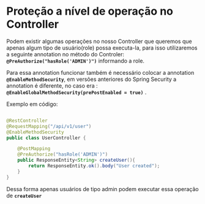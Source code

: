 # Proteção a nível de operação no Controller

Podem existir algumas operações no nosso Controller que queremos que apenas algum tipo de usuário(role) possa executa-la, para isso utilizaremos a seguinte annotation no método do Controler: **`@PreAuthorize("hasRole('ADMIN')")`** informando a role. 

Para essa annotation funcionar também é necessário colocar a annotation **`@EnableMethodSecurity`**, em versões anteriores do Spring Security a annotation é diferente, no caso era : **`@EnableGlobalMethodSecurity(prePostEnabled = true)`** .

Exemplo em código:

```java

@RestController
@RequestMapping("/api/v1/user")
@EnableMethodSecurity
public class UserController {

	@PostMapping
	@PreAuthorize("hasRole('ADMIN')")
	public ResponseEntity<String> createUser(){
		return ResponseEntity.ok().body("User created");
	}
}
```

Dessa forma apenas usuários de tipo admin podem executar essa operação de **`createUser`**